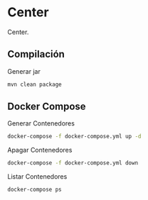 # Center

 Center.

## Compilación

Generar jar
```bash
mvn clean package
```

## Docker Compose

Generar Contenedores
```bash
docker-compose -f docker-compose.yml up -d
```

Apagar Contenedores
```bash
docker-compose -f docker-compose.yml down
```

Listar Contenedores
```bash
docker-compose ps
```
